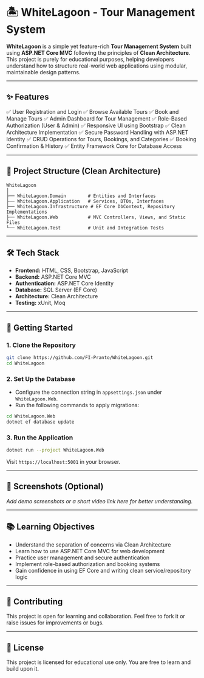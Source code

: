 
# 🏝️ WhiteLagoon - Tour Management System

**WhiteLagoon** is a simple yet feature-rich **Tour Management System** built using **ASP.NET Core MVC** following the principles of **Clean Architecture**. This project is purely for educational purposes, helping developers understand how to structure real-world web applications using modular, maintainable design patterns.

---

## ✨ Features

✅ User Registration and Login
✅ Browse Available Tours
✅ Book and Manage Tours
✅ Admin Dashboard for Tour Management
✅ Role-Based Authorization (User & Admin)
✅ Responsive UI using Bootstrap
✅ Clean Architecture Implementation
✅ Secure Password Handling with ASP.NET Identity
✅ CRUD Operations for Tours, Bookings, and Categories
✅ Booking Confirmation & History
✅ Entity Framework Core for Database Access

---

## 📁 Project Structure (Clean Architecture)

```
WhiteLagoon
│
├── WhiteLagoon.Domain        # Entities and Interfaces
├── WhiteLagoon.Application   # Services, DTOs, Interfaces
├── WhiteLagoon.Infrastructure # EF Core DbContext, Repository Implementations
├── WhiteLagoon.Web           # MVC Controllers, Views, and Static Files
└── WhiteLagoon.Test          # Unit and Integration Tests
```

---

## 🛠️ Tech Stack

* **Frontend:** HTML, CSS, Bootstrap, JavaScript
* **Backend:** ASP.NET Core MVC
* **Authentication:** ASP.NET Core Identity
* **Database:** SQL Server (EF Core)
* **Architecture:** Clean Architecture
* **Testing:** xUnit, Moq

---

## 🚀 Getting Started

### 1. Clone the Repository

```bash
git clone https://github.com/FI-Pranto/WhiteLagoon.git
cd WhiteLagoon
```

### 2. Set Up the Database

* Configure the connection string in `appsettings.json` under `WhiteLagoon.Web`.
* Run the following commands to apply migrations:

```bash
cd WhiteLagoon.Web
dotnet ef database update
```

### 3. Run the Application

```bash
dotnet run --project WhiteLagoon.Web
```

Visit `https://localhost:5001` in your browser.

---

## 📸 Screenshots (Optional)

*Add demo screenshots or a short video link here for better understanding.*

---

## 📚 Learning Objectives

* Understand the separation of concerns via Clean Architecture
* Learn how to use ASP.NET Core MVC for web development
* Practice user management and secure authentication
* Implement role-based authorization and booking systems
* Gain confidence in using EF Core and writing clean service/repository logic

---

## 🤝 Contributing

This project is open for learning and collaboration. Feel free to fork it or raise issues for improvements or bugs.

---

## 📜 License

This project is licensed for educational use only. You are free to learn and build upon it.


